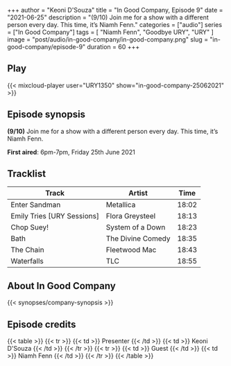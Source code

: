 +++
author = "Keoni D'Souza"
title = "In Good Company, Episode 9"
date = "2021-06-25"
description = "(9/10) Join me for a show with a different person every day. This time, it’s Niamh Fenn."
categories = ["audio"]
series = ["In Good Company"]
tags = [
    "Niamh Fenn",
    "Goodbye URY",
    "URY"
]
image = "post/audio/in-good-company/in-good-company.png"
slug = "in-good-company/episode-9"
duration = 60
+++

## Play

{{< mixcloud-player user="URY1350" show="in-good-company-25062021" >}}

## Episode synopsis

**(9/10)** Join me for a show with a different person every day. This time, it’s Niamh Fenn.

**First aired**: 6pm-7pm, Friday 25th June 2021

## Tracklist

| Track                      | Artist            | Time  |
|----------------------------|-------------------|-------|
| Enter Sandman              | Metallica         | 18:02 |
| Emily Tries [URY Sessions] | Flora Greysteel   | 18:13 |
| Chop Suey!                 | System of a Down  | 18:23 |
| Bath                       | The Divine Comedy | 18:35 |
| The Chain                  | Fleetwood Mac     | 18:43 |
| Waterfalls                 | TLC               | 18:55 |

## About In Good Company

{{< synopses/company-synopsis >}}

## Episode credits

{{< table >}}
    {{< tr >}}
        {{< td >}}
            Presenter
        {{< /td >}}
        {{< td >}}
            Keoni D'Souza
        {{< /td >}}
    {{< /tr >}}
    {{< tr >}}
        {{< td >}}
            Guest
        {{< /td >}}
        {{< td >}}
            Niamh Fenn
        {{< /td >}}
    {{< /tr >}}
{{< /table >}}